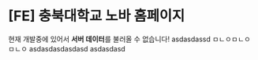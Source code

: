 # [FE] 충북대학교 노바 홈페이지

현재 개발중에 있어서 **서버 데이터**를 불러올 수 없습니다!
asdasdassd
ㅁㄴㅇㅁㄴㅇㅁㄴㅇ
asdasdasdasdasd
asdasdasd
